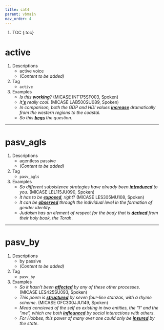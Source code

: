 ```yaml
---
title: cat4
parent: vbmain
nav_order: 4
---
```

1. TOC
{:toc}

# active

1. Descriptions
    - active voice
    - *(Content to be added)*
2. Tag
    - `active`
3. Examples
    - *Is this <ins>**working**</ins>*? (MICASE INT175SF003, Spoken)
    - *It<ins>**'s**</ins> really cool*. (MICASE LAB500SU089, Spoken) 
    - *In comparison, both the GDP and HDI values <ins>**increase**</ins> dramatically from the western regions to the coastal*.
    - *So this <ins>**begs**</ins> the question*.

---

# pasv_agls

1. Descriptions
    - agentless passive
    - *(Content to be added)*
2. Tag
    - `pasv_agls`
3. Examples
    - *So different subsistence strategies have already been <ins>**introduced**</ins> to you*. (MICASE LEL115JU090, Spoken)
    - *It has to be <ins>**exposed**</ins>, right*? (MICASE LES305MU108, Spoken)
    - *It can be <ins>**observed**</ins> through the individual level in the formation of gender identity*.
    - *Judaism has an element of respect for the body that is <ins>**derived**</ins> from their holy book, the Torah*.
---

# pasv_by

1. Descriptions
    - by passive
    - *(Content to be added)*
2. Tag
    - `pasv_by`
3. Examples
    - *So it hasn't been <ins>**affected**</ins> by any of these other processes*. (MICASE LES425SU093, Spoken)
    - *This poem is <ins>**structured**</ins> by seven four-line stanzas, with a rhyme scheme*. (MICASE OFC300JJU149, Spoken)
    - *Mead concieved of the self as existing in two entities, the "I" and the "me", which are both <ins>**infleunced**</ins> by social interactions with others*.
    - *For Hobbes, this power of many over one could only be <ins>**insured**</ins> by the state*.


